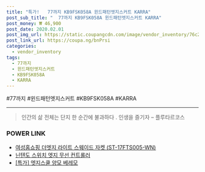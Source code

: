 ```yaml
--- 
title: "특가!   77까지 KB9FSK058A 윈드패턴엣지스커트 KARRA" 
post_sub_title: "  77까지 KB9FSK058A 윈드패턴엣지스커트 KARRA" 
post_money: ₩ 46,900 
post_date: 2020.02.01 
post_img_url: https://static.coupangcdn.com/image/vendor_inventory/76c2/094692a89b6dd74e539e16ed6d85342084767f21526f26a9fa9ca38b8bb6.jpg 
post_link_url: https://coupa.ng/bnPrsi 
categories: 
  - vendor_inventory 
tags: 
  - 77까지 
  - 윈드패턴엣지스커트 
  - KB9FSK058A 
  - KARRA 
--- 
```

  #77까지 #윈드패턴엣지스커트 #KB9FSK058A #KARRA 
<hr> 

> 인간의 삶 전체는 단지 한 순간에 불과하다 . 인생을 즐기자 – 플루타르코스 


### POWER LINK

* <a href="https://blog.naver.com/sakai111/221784342986" target="_blank">여성홈쇼핑 더엣지 라이트 스웨이드 자켓 (ST-17FTS005-WN)</a>
* <a href="https://blog.naver.com/santokki14/221785664879" target="_blank">닌텐도 스위치 엣지 무선 컨트롤러</a>
* <a href="https://blog.naver.com/an0733/221788391712" target="_blank">[특가] 엣지스쿨 양모 베레모</a>

